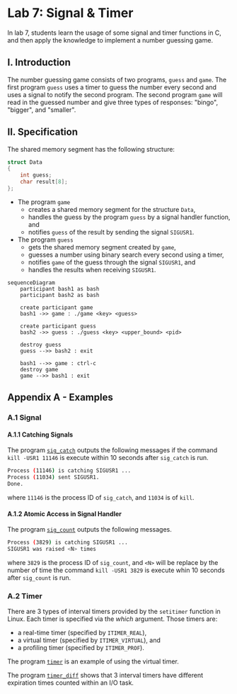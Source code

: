 # Lab 7: Signal & Timer

In lab 7, students learn the usage of some signal and timer functions in C, and then apply the knowledge to implement a number guessing game.

## I. Introduction

The number guessing game consists of two programs, `guess` and `game`. The first program `guess` uses a timer to guess the number every second and uses a signal to notify the second program. The second program `game` will read in the guessed number and give three types of responses: "bingo", "bigger", and "smaller".

## II. Specification

The shared memory segment has the following structure:

```c
struct Data
{
    int guess;
    char result[8];
};
```

- The program `game`
    - creates a shared memory segment for the structure `Data`,
    - handles the guess by the program `guess` by a signal handler function, and
    - notifies `guess` of the result by sending the signal `SIGUSR1`.
- The program `guess`
    - gets the shared memory segment created by `game`,
    - guesses a number using binary search every second using a timer,
    - notifies `game` of the guess through the signal `SIGUSR1`, and
    - handles the results when receiving `SIGUSR1`.

```mermaid
sequenceDiagram
    participant bash1 as bash
    participant bash2 as bash

    create participant game
    bash1 ->> game : ./game <key> <guess>

    create participant guess
    bash2 ->> guess : ./guess <key> <upper_bound> <pid>

    destroy guess
    guess -->> bash2 : exit

    bash1 -->> game : ctrl-c
    destroy game
    game -->> bash1 : exit
```

## Appendix A - Examples

### A.1 Signal

#### A.1.1 Catching Signals

The program [`sig_catch`](./examples/sig_catch.c) outputs the following messages if the command `kill -USR1 11146` is execute within 10 seconds after `sig_catch` is run.

```bash
Process (11146) is catching SIGUSR1 ...
Process (11034) sent SIGUSR1.
Done.
```

where `11146` is the process ID of `sig_catch`, and `11034` is of `kill`.

#### A.1.2 Atomic Access in Signal Handler

The program [`sig_count`](./examples/sig_count.c) outputs the following messages.

```bash
Process (3829) is catching SIGUSR1 ...
SIGUSR1 was raised <N> times
```

where `3829` is the process ID of `sig_count`, and `<N>` will be replace by the number of time the command `kill -USR1 3829` is execute whin 10 seconds after `sig_count` is run.

### A.2 Timer

There are 3 types of interval timers provided by the `setitimer` function in Linux. Each timer is specified via the *which* argument. Those timers are:

- a real-time timer (specified by `ITIMER_REAL`),
- a virtual timer (specified by `ITIMER_VIRTUAL`), and
- a profiling timer (specified by `ITIMER_PROF`).

The program [`timer`](./examples/timer.c) is an example of using the virtual timer.

The program [`timer_diff`](./examples/timer_diff.c) shows that 3 interval timers have different expiration times counted within an I/O task.
